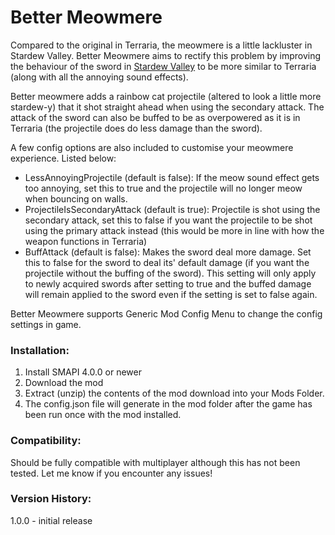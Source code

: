 # Better Meowmere #

Compared to the original in Terraria, the meowmere is a little lackluster in Stardew Valley. Better Meowmere aims to rectify this problem by improving the behaviour of the sword in [Stardew Valley](https://www.stardewvalley.net/) to be more similar to Terraria (along with all the annoying sound effects).

Better meowmere adds a rainbow cat projectile (altered to look a little more stardew-y) that it shot straight ahead when using the secondary attack. The attack of the sword can also be buffed to be as overpowered as it is in Terraria (the projectile does do less damage than the sword).

A few config options are also included to customise your meowmere experience. Listed below:

- LessAnnoyingProjectile (default is false): If the meow sound effect gets too annoying, set this to true and the projectile will no longer meow when bouncing on walls.
- ProjectileIsSecondaryAttack (default is true): Projectile is shot using the secondary attack, set this to false if you want the projectile to be shot using the primary attack instead (this would be more in line with how the weapon functions in Terraria)
- BuffAttack (default is false): Makes the sword deal more damage. Set this to false for the sword to deal its' default damage (if you want the projectile without the buffing of the sword). This setting will only apply to newly acquired swords after setting to true and the buffed damage will remain applied to the sword even if the setting is set to false again.

Better Meowmere supports Generic Mod Config Menu to change the config settings in game.

 ### Installation: ###

1. Install SMAPI 4.0.0 or newer
2. Download the mod
3. Extract (unzip) the contents of the mod download into your Mods Folder.
4. The config.json file will generate in the mod folder after the game has been run once with the mod installed.

### Compatibility: ###

Should be fully compatible with multiplayer although this has not been tested. Let me know if you encounter any issues!

### Version History: ###
1.0.0 - initial release

